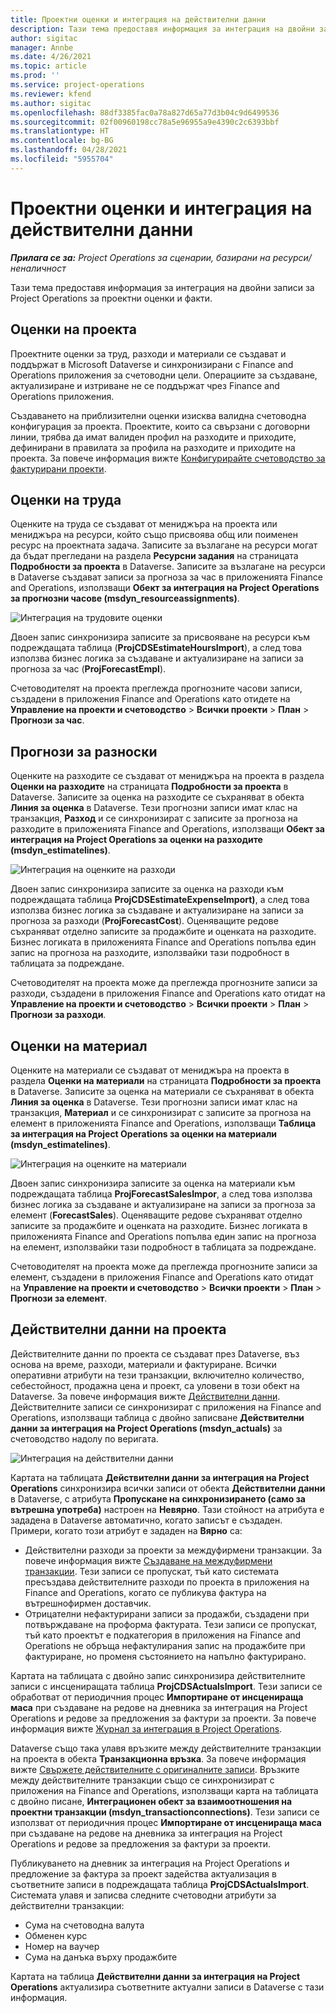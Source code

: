 ```yaml
---
title: Проектни оценки и интеграция на действителни данни
description: Тази тема предоставя информация за интеграция на двойни записи за Project Operations за проектни оценки и факти.
author: sigitac
manager: Annbe
ms.date: 4/26/2021
ms.topic: article
ms.prod: ''
ms.service: project-operations
ms.reviewer: kfend
ms.author: sigitac
ms.openlocfilehash: 88df3385fac0a78a827d65a77d3b04c9d6499536
ms.sourcegitcommit: 02f00960198cc78a5e96955a9e4390c2c6393bbf
ms.translationtype: HT
ms.contentlocale: bg-BG
ms.lasthandoff: 04/28/2021
ms.locfileid: "5955704"
---
```

# <a name="project-estimates-and-actuals-integration"></a>Проектни оценки и интеграция на действителни данни

_**Прилага се за:** Project Operations за сценарии, базирани на ресурси/неналичност_

Тази тема предоставя информация за интеграция на двойни записи за Project Operations за проектни оценки и факти.

## <a name="project-estimates"></a>Оценки на проекта

Проектните оценки за труд, разходи и материали се създават и поддържат в Microsoft Dataverse и синхронизирани с Finance and Operations приложения за счетоводни цели. Операциите за създаване, актуализиране и изтриване не се поддържат чрез Finance and Operations приложения.

Създаването на приблизителни оценки изисква валидна счетоводна конфигурация за проекта. Проектите, които са свързани с договорни линии, трябва да имат валиден профил на разходите и приходите, дефинирани в правилата за профила на разходите и приходите на проекта. За повече информация вижте [Конфигурирайте счетоводство за фактурирани проекти](../project-accounting/configure-accounting-billable-projects.md#configure-project-cost-and-revenue-profile-rules).

## <a name="labor-estimates"></a>Оценки на труда

Оценките на труда се създават от мениджъра на проекта или мениджъра на ресурси, който също присвоява общ или поименен ресурс на проектната задача. Записите за възлагане на ресурси могат да бъдат прегледани на раздела **Ресурсни задания** на страницата **Подробности за проекта** в Dataverse. Записите за възлагане на ресурси в Dataverse създават записи за прогноза за час в приложенията Finance and Operations, използващи **Обект за интеграция на Project Operations за прогнозни часове (msdyn\_resourceassignments)**.

   ![Интеграция на трудовите оценки](./Media/DW4LaborEstimates.png)

Двоен запис синхронизира записите за присвояване на ресурси към подреждащата таблица (**ProjCDSEstimateHoursImport**), а след това използва бизнес логика за създаване и актуализиране на записи за прогноза за час (**ProjForecastEmpl**).

Счетоводителят на проекта преглежда прогнозните часови записи, създадени в приложения Finance and Operations като отидете на **Управление на проекти и счетоводство** > **Всички проекти** > **План** > **Прогнози за час**.

## <a name="expense-estimates"></a>Прогнози за разноски

Оценките на разходите се създават от мениджъра на проекта в раздела **Оценки на разходите** на страницата **Подробности за проекта** в Dataverse. Записите за оценка на разходите се съхраняват в обекта **Линия за оценка** в Dataverse. Тези прогнозни записи имат клас на транзакция, **Разход** и се синхронизират с записите за прогноза на разходите в приложенията Finance and Operations, използващи **Обект за интеграция на Project Operations за оценки на разходите (msdyn\_estimatelines)**.

   ![Интеграция на оценките на разходи](./Media/DW4ExpenseEstimates.png)

Двоен запис синхронизира записите за оценка на разходи към подреждащата таблица **ProjCDSEstimateExpenseImport)**, а след това използва бизнес логика за създаване и актуализиране на записи за прогноза за разходи (**ProjForecastCost**). Оценяващите редове съхраняват отделно записите за продажбите и оценката на разходите. Бизнес логиката в приложенията Finance and Operations попълва един запис на прогноза на разходите, използвайки тази подробност в таблицата за подреждане.

Счетоводителят на проекта може да преглежда прогнозните записи за разходи, създадени в приложения Finance and Operations като отидат на **Управление на проекти и счетоводство** > **Всички проекти** > **План** > **Прогнози за разходи**.

## <a name="material-estimates"></a>Оценки на материал

Оценките на материали се създават от мениджъра на проекта в раздела **Оценки на материали** на страницата **Подробности за проекта** в Dataverse. Записите за оценка на материали се съхраняват в обекта **Линия за оценка** в Dataverse. Тези прогнозни записи имат клас на транзакция, **Материал** и се синхронизират с записите за прогноза на елемент в приложенията Finance and Operations, използващи **Таблица за интеграция на Project Operations за оценки на материали (msdyn\_estimatelines)**.

   ![Интеграция на оценките на материали](./Media/DW4MaterialEstimates.png)

Двоен запис синхронизира записите за оценка на материали към подреждащата таблица **ProjForecastSalesImpor**, а след това използва бизнес логика за създаване и актуализиране на записи за прогноза за елемент (**ForecastSales**). Оценяващите редове съхраняват отделно записите за продажбите и оценката на разходите. Бизнес логиката в приложенията Finance and Operations попълва един запис на прогноза на елемент, използвайки тази подробност в таблицата за подреждане.

Счетоводителят на проекта може да преглежда прогнозните записи за елемент, създадени в приложения Finance and Operations като отидат на **Управление на проекти и счетоводство** > **Всички проекти** > **План** > **Прогнози за елемент**.

## <a name="project-actuals"></a>Действителни данни на проекта

Действителните данни по проекта се създават през Dataverse, въз основа на време, разходи, материали и фактуриране. Всички оперативни атрибути на тези транзакции, включително количество, себестойност, продажна цена и проект, са уловени в този обект на Dataverse. За повече информация вижте [Действителни данни](../actuals/actuals-overview.md). Действителните записи се синхронизират с приложения на Finance and Operations, използващи таблица с двойно записване **Действителни данни за интеграция на Project Operations (msdyn\_actuals)** за счетоводство надолу по веригата.

   ![Интеграция на действителни данни](./Media/DW4Actuals.png)

Картата на таблицата **Действителни данни за интеграция на Project Operations** синхронизира всички записи от обекта **Действителни данни** в Dataverse, с атрибута **Пропускане на синхронизирането (само за вътрешна употреба)** настроен на **Невярно**. Тази стойност на атрибута е зададена в Dataverse автоматично, когато записът е създаден. Примери, когато този атрибут е зададен на **Вярно** са:

  - Действителни разходи за проекти за междуфирмени транзакции. За повече информация вижте [Създаване на междуфирмени транзакции](../project-accounting/create-intercompany-transactions.md). Тези записи се пропускат, тъй като системата пресъздава действителните разходи по проекта в приложения на Finance and Operations, когато се публикува фактура на вътрешнофирмен доставчик.
  - Отрицателни нефактурирани записи за продажби, създадени при потвърждаване на проформа фактурата. Тези записи се пропускат, тъй като проектът е подкатегория в приложения на Finance and Operations не обръща нефактулирания запис на продажбите при фактуриране, но променя състоянието на напълно фактурирано.

Картата на таблицата с двойно запис синхронизира действителните записи с инсцениращата таблица **ProjCDSActualsImport**. Тези записи се обработват от периодичния процес **Импортиране от инсценираща маса** при създаване на редове на дневника за интеграция на Project Operations и редове за предложения за фактури за проекти. За повече информация вижте [Журнал за интеграция в Project Operations](../project-accounting/project-operations-integration-journal.md).

Dataverse също така улавя връзките между действителните транзакции на проекта в обекта **Транзакционна връзка**. За повече информация вижте [Свържете действителните с оригиналните записи](../actuals/linkingactuals.md). Връзките между действителните транзакции също се синхронизират с приложения на Finance and Operations, използващи карта на таблицата с двойно писане, **Интеграционен обект за взаимоотношения на проектни транзакции (msdyn\_transactionconnections)**. Тези записи се използват от периодичния процес **Импортиране от инсценираща маса** при създаване на редове на дневника за интеграция на Project Operations и редове за предложения за фактури за проекти.

Публикуването на дневник за интеграция на Project Operations и предложение за фактура за проект задейства актуализация в съответните записи в подреждащата таблица **ProjCDSActualsImport**. Системата улавя и записва следните счетоводни атрибути за действителни транзакции:

- Сума на счетоводна валута
- Обменен курс
- Номер на ваучер
- Сума на данъка върху продажбите

Картата на таблица **Действителни данни за интеграция на Project Operations** актуализира съответните актуални записи в Dataverse с тази информация.
